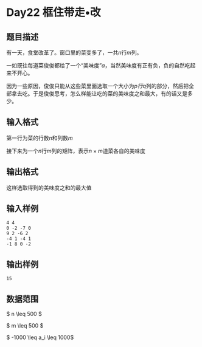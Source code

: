 # Day22 框住带走•改

## 题目描述
有一天，食堂改革了。窗口里的菜变多了，一共$n$行$m$列。

一如既往每道菜俊俊都给了一个“美味度”$a$，当然美味度有正有负，负的自然吃起来不开心。

因为一些原因，俊俊只能从这些菜里面选取一个大小为$p行$$q$列的部分，然后把全部拿去吃。于是俊俊思考，怎么样能让吃的菜的美味度之和最大，有的话又是多少。

## 输入格式
第一行为菜的行数$n$和列数$m$

接下来为一个$n$行$m$列的矩阵，表示$n \times m$道菜各自的美味度

## 输出格式
这样选取得到的美味度之和的最大值

## 输入样例
```
4 4
0 -2 -7 0
9 2 -6 2
-4 1 -4 1
-1 8 0 -2
```

## 输出样例
```
15
```

## 数据范围
$ n \leq 500 $

$ m \leq 500 $

$ -1000 \leq a_i \leq 1000$
